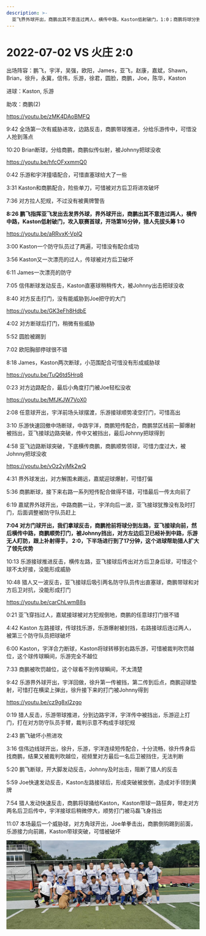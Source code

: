 ```yaml
---
description: >-
  亚飞界外球开出，商鹏出其不意连过两人，横传中路，Kaston低射破门，1:0；商鹏将球分到左路，亚飞接球向前，然后横传中路，商鹏顺势打门，被Johnny挡出，乐游跟上补射得手，2:0
---
```


# 2022-07-02 VS 火庄 2:0

出场阵容：鹏飞，宇洋，吴强，欧阳，James，亚飞，赵康，嘉斌，Shawn，Brian，徐升，永冀，信伟，乐游，徐君，圆脸，商鹏，Joe，陈华，Kaston

进球：Kaston, 乐游

助攻：商鹏(2)

https://youtu.be/zMK4DAoBMFQ

9:42 全场第一次有威胁进攻，边路反击，商鹏带球推进，分给乐游传中，可惜没人抢到落点&#x20;

10:20 Brian断球，分给商鹏，商鹏似传似射，被Johnny把球没收

https://youtu.be/hfcOFxxmmQ0

0:42 乐游和宇洋撞墙配合，可惜直塞球给大了一些&#x20;

3:31 Kaston和商鹏配合，险些单刀，可惜被对方后卫将进攻破坏&#x20;

7:36 对方拉人犯规，不过没有被黄牌警告&#x20;

**8:26 鹏飞指挥亚飞发出去发界外球，界外球开出，商鹏出其不意连过两人，横传中路，Kaston低射破门，攻入联赛首球，开场第16分钟，猎人先拔头筹 1:0**

https://youtu.be/aRRvxK-VplQ

3:00 Kaston一个防守队员过了两遍，可惜没有配合成功&#x20;

3:56 Kaston又一次漂亮的过人，传球被对方后卫破坏&#x20;

6:11 James一次漂亮的防守&#x20;

7:05 信伟断球发动反击，Kaston直塞球稍稍传大，被Johnny出击把球没收&#x20;

8:40 对方反击打门，没有能威胁到Joe把守的大门

https://youtu.be/GK3eFh8HdbE

4:02 对方断球后打门，稍微有些威胁&#x20;

5:52 圆脸被踢到&#x20;

7:02 欧阳胸部停球很不错&#x20;

8:18 James，Kaston两次断球，小范围配合可惜没有形成威胁球

https://youtu.be/TuQ6td5Hrq8

0:23 对方边路配合，最后小角度打门被Joe轻松没收

https://youtu.be/MfJKJW7VoX0

2:08 任意球开出，宇洋前场头球摆渡，乐游接球顺势凌空打门，可惜高出&#x20;

3:10 乐游快速回撤中场断球，中路宇洋，商鹏短传配合，商鹏禁区线前一脚爆射被挡出，亚飞接球边路突破，传中又被挡出，最后Johnny把球得到&#x20;

4:58 亚飞边路断球突破，下底横传商鹏，商鹏顺势领球，可惜力度过大，被Johnny把球没收

https://youtu.be/vOz2yjMk2wQ

4:31 界外球发出，对方解围未踢远，嘉斌迎球爆射，可惜打偏&#x20;

5:36 商鹏断球，接下来右路一系列短传配合做得不错，可惜最后一传太向前了&#x20;

6:19 嘉斌界外球开出，中路商鹏一让，宇洋向后一波，亚飞接球犹豫没有及时打门，后面调整被防守队员赶上&#x20;

**7:04 对方门球开出，我们拿球反击，商鹏抢前将球分到左路，亚飞接球向前，然后横传中路，商鹏顺势打门，被Johnny挡出，对方左边后卫已经补到中路，乐游无人盯防，跟上补射得手， 2:0，下半场进行到了17分钟，这个进球帮助猎人扩大了领先优势**&#x20;

10:13 乐游接球推进反击，横传左路，亚飞接球后传出对方后卫身后球，可惜这个球不太好接，没能形成威胁&#x20;

10:48 猎人又一波反击，亚飞接球后吸引两名防守队员传出直塞球，商鹏带球和对方后卫对抗，没能形成打门

https://youtu.be/carChLwmB8s

0:21 亚飞穿挡过人，嘉斌接球被对方犯规倒地，商鹏的任意球打门很不错&#x20;

4:42 Kaston 左路接球，传球找乐游，乐游爆射被封挡，右路接球后连过两人，被第三个防守队员把球破坏&#x20;

6:00 Kaston，宇洋合力断球，Kaston将球转移到右路乐游，可惜被裁判吹罚越位，这个球传球瞬间，乐游完全不越位&#x20;

7:33 商鹏被吹罚越位，这个球看不到传球瞬间，不太清楚&#x20;

9:42 乐游界外球开出，宇洋回做，徐升第一传被挡，第二传到后点，商鹏迎球垫射，可惜打在横梁上弹出，徐升接下来的打门被Johnny得到

https://youtu.be/cz9g8xI2zgo

0:19 猎人反击，乐游带球推进，分到边路宇洋，宇洋传中被挡出，乐游迎上打门，打在对方防守队员手臂，裁判示意不构成手球犯规&#x20;

2:43 鹏飞破坏小熊进攻&#x20;

3:16 信伟边线球开出，徐升，乐游，宇洋连续短传配合，十分流畅，徐升传身后找商鹏，结果又被裁判吹越位，视频里对方最后一名后卫被挡住，无法判断&#x20;

5:20 鹏飞断球，开大脚发动反击，Johnny及时出击，阻断了猎人的反击&#x20;

5:59 Joe快速发动反击，Kaston左路接球后，形成突破被放倒，造成对手领到黄牌&#x20;

7:54 猎人发动快速反击，商鹏将球捅给Kaston，Kaston带球一路狂奔，带走对方两名后卫后传中，宇洋接球后稍微停大，顺势打门被马磊飞身挡出&#x20;

11:07 本场最后一个威胁球，对方角球开出，Joe单拳击出，商鹏倒钩踢到前面，乐游接力向前踢，Kaston带球突破，可惜被破坏

![](.gitbook/assets/C7BFCCE9-DBF5-4CD6-AFE7-102F2164CC03.jpeg)
